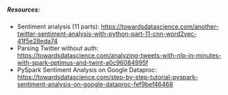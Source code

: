 ##### Resources:
- Sentiment analysis (11 parts):
https://towardsdatascience.com/another-twitter-sentiment-analysis-with-python-part-11-cnn-word2vec-41f5e28eda74
- Parsing Twitter without auth: https://towardsdatascience.com/analyzing-tweets-with-nlp-in-minutes-with-spark-optimus-and-twint-a0c96084995f
- PySpark Sentiment Analysis on Google Dataproc: https://towardsdatascience.com/step-by-step-tutorial-pyspark-sentiment-analysis-on-google-dataproc-fef9bef46468

